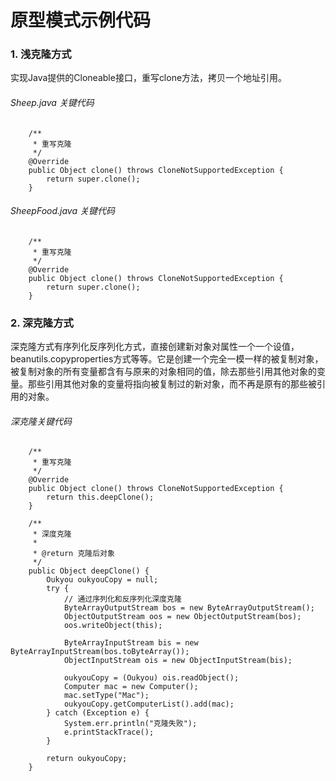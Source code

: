 # 原型模式示例代码

### 1. 浅克隆方式   
   实现Java提供的Cloneable接口，重写clone方法，拷贝一个地址引用。

###### Sheep.java 关键代码
```
	/**
	 * 重写克隆
	 */
	@Override
	public Object clone() throws CloneNotSupportedException {
		return super.clone();
	}
```

###### SheepFood.java 关键代码
```
	/**
	 * 重写克隆
	 */
	@Override
	public Object clone() throws CloneNotSupportedException {
		return super.clone();
	}
```

### 2. 深克隆方式   
   深克隆方式有序列化反序列化方式，直接创建新对象对属性一个一个设值，beanutils.copyproperties方式等等。它是创建一个完全一模一样的被复制对象，被复制对象的所有变量都含有与原来的对象相同的值，除去那些引用其他对象的变量。那些引用其他对象的变量将指向被复制过的新对象，而不再是原有的那些被引用的对象。

###### 深克隆关键代码
```
	/**
	 * 重写克隆
	 */
	@Override
	public Object clone() throws CloneNotSupportedException {
		return this.deepClone();
	}

	/**
	 * 深度克隆
	 * 
	 * @return 克隆后对象
	 */
	public Object deepClone() {
		Oukyou oukyouCopy = null;
		try {
			// 通过序列化和反序列化深度克隆
			ByteArrayOutputStream bos = new ByteArrayOutputStream();
			ObjectOutputStream oos = new ObjectOutputStream(bos);
			oos.writeObject(this);

			ByteArrayInputStream bis = new ByteArrayInputStream(bos.toByteArray());
			ObjectInputStream ois = new ObjectInputStream(bis);

			oukyouCopy = (Oukyou) ois.readObject();
			Computer mac = new Computer();
			mac.setType("Mac");
			oukyouCopy.getComputerList().add(mac);
		} catch (Exception e) {
			System.err.println("克隆失败");
			e.printStackTrace();
		}

		return oukyouCopy;
	}
```

